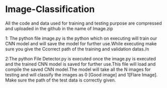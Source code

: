 # Image-Classification
All the code and data used for training and testing purpose are compressed and uploaded in the github in the name of Image.zip

1: The python file image.py is the python which on executing will train our CNN model and will save the model for further use.While executing make sure you give the Ccorrect path of the training and validation datas./n

2:The python File Detector.py is executed once the image.py is executed and the trained CNN model is saved for further use.This file will load and compile the saved CNN model.The model will take all the N images for testing and will classify the images as 0 [Good image] and 1[Flare Image]. Make sure the path of the test data is correctly given.

